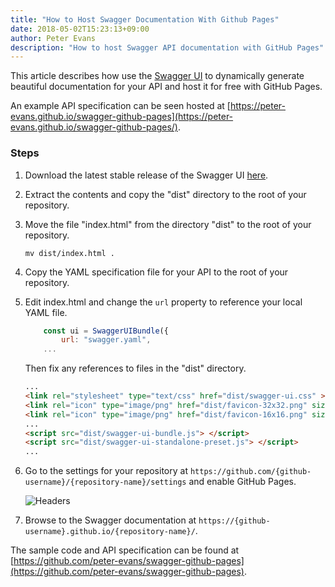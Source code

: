 ```yaml
---
title: "How to Host Swagger Documentation With Github Pages"
date: 2018-05-02T15:23:13+09:00
author: Peter Evans
description: "How to host Swagger API documentation with GitHub Pages"
---
```


This article describes how use the [Swagger UI](https://github.com/swagger-api/swagger-ui) to dynamically generate beautiful documentation for your API and host it for free with GitHub Pages.

An example API specification can be seen hosted at [https://peter-evans.github.io/swagger-github-pages](https://peter-evans.github.io/swagger-github-pages/).

### Steps

1. Download the latest stable release of the Swagger UI [here](https://github.com/swagger-api/swagger-ui/releases).

2. Extract the contents and copy the "dist" directory to the root of your repository.

3. Move the file "index.html" from the directory "dist" to the root of your repository.
    ```
    mv dist/index.html .
    ```

4. Copy the YAML specification file for your API to the root of your repository.

5. Edit index.html and change the `url` property to reference your local YAML file. 
    ```javascript
        const ui = SwaggerUIBundle({
            url: "swagger.yaml",
        ...
    ```
    Then fix any references to files in the "dist" directory.
    ```html
    ...
    <link rel="stylesheet" type="text/css" href="dist/swagger-ui.css" >
    <link rel="icon" type="image/png" href="dist/favicon-32x32.png" sizes="32x32" />
    <link rel="icon" type="image/png" href="dist/favicon-16x16.png" sizes="16x16" />    
    ...
    <script src="dist/swagger-ui-bundle.js"> </script>
    <script src="dist/swagger-ui-standalone-preset.js"> </script>    
    ...
    ```
    
6. Go to the settings for your repository at `https://github.com/{github-username}/{repository-name}/settings` and enable GitHub Pages.

    ![Headers](/img/swagger-github-pages.png)
    
7. Browse to the Swagger documentation at `https://{github-username}.github.io/{repository-name}/`.

The sample code and API specification can be found at [https://github.com/peter-evans/swagger-github-pages](https://github.com/peter-evans/swagger-github-pages).
